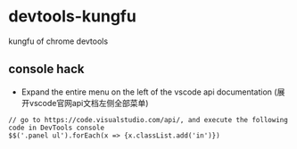 # devtools-kungfu
kungfu of chrome devtools

## console hack

- Expand the entire menu on the left of the vscode api documentation (展开vscode官网api文档左侧全部菜单)
```
// go to https://code.visualstudio.com/api/, and execute the following code in DevTools console
$$('.panel ul').forEach(x => {x.classList.add('in')})
```
